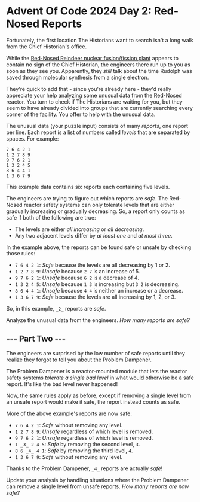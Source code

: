 # Advent Of Code 2024 Day 2: Red-Nosed Reports

Fortunately, the first location The Historians want to search isn't a long walk from the Chief Historian's office.

While the [Red-Nosed Reindeer nuclear fusion/fission plant](https://adventofcode.com/2015/day/19) appears to contain no sign of the Chief Historian, the engineers there run up to you as soon as they see you. Apparently, they _still_ talk about the time Rudolph was saved through molecular synthesis from a single electron.

They're quick to add that - since you're already here - they'd really appreciate your help analyzing some unusual data from the Red-Nosed reactor. You turn to check if The Historians are waiting for you, but they seem to have already divided into groups that are currently searching every corner of the facility. You offer to help with the unusual data.

The unusual data (your puzzle input) consists of many _reports_, one report per line. Each report is a list of numbers called _levels_ that are separated by spaces. For example:

```
7 6 4 2 1
1 2 7 8 9
9 7 6 2 1
1 3 2 4 5
8 6 4 4 1
1 3 6 7 9
```

This example data contains six reports each containing five levels.

The engineers are trying to figure out which reports are _safe_. The Red-Nosed reactor safety systems can only tolerate levels that are either gradually increasing or gradually decreasing. So, a report only counts as safe if both of the following are true:

-   The levels are either _all increasing_ or _all decreasing_.
-   Any two adjacent levels differ by _at least one_ and _at most three_.

In the example above, the reports can be found safe or unsafe by checking those rules:

-   `7 6 4 2 1`: _Safe_ because the levels are all decreasing by 1 or 2.
-   `1 2 7 8 9`: _Unsafe_ because `2 7` is an increase of 5.
-   `9 7 6 2 1`: _Unsafe_ because `6 2` is a decrease of 4.
-   `1 3 2 4 5`: _Unsafe_ because `1 3` is increasing but `3 2` is decreasing.
-   `8 6 4 4 1`: _Unsafe_ because `4 4` is neither an increase or a decrease.
-   `1 3 6 7 9`: _Safe_ because the levels are all increasing by 1, 2, or 3.

So, in this example, `_2_` reports are _safe_.

Analyze the unusual data from the engineers. _How many reports are safe?_

## \--- Part Two ---

The engineers are surprised by the low number of safe reports until they realize they forgot to tell you about the Problem Dampener.

The Problem Dampener is a reactor-mounted module that lets the reactor safety systems _tolerate a single bad level_ in what would otherwise be a safe report. It's like the bad level never happened!

Now, the same rules apply as before, except if removing a single level from an unsafe report would make it safe, the report instead counts as safe.

More of the above example's reports are now safe:

-   `7 6 4 2 1`: _Safe_ without removing any level.
-   `1 2 7 8 9`: _Unsafe_ regardless of which level is removed.
-   `9 7 6 2 1`: _Unsafe_ regardless of which level is removed.
-   `1 _3_ 2 4 5`: _Safe_ by removing the second level, `3`.
-   `8 6 _4_ 4 1`: _Safe_ by removing the third level, `4`.
-   `1 3 6 7 9`: _Safe_ without removing any level.

Thanks to the Problem Dampener, `_4_` reports are actually _safe_!

Update your analysis by handling situations where the Problem Dampener can remove a single level from unsafe reports. _How many reports are now safe?_